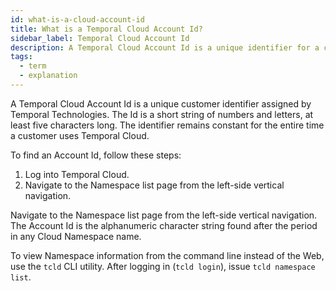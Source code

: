 ```yaml
---
id: what-is-a-cloud-account-id
title: What is a Temporal Cloud Account Id?
sidebar_label: Temporal Cloud Account Id
description: A Temporal Cloud Account Id is a unique identifier for a customer.
tags:
  - term
  - explanation
---
```


A Temporal Cloud Account Id is a unique customer identifier assigned by Temporal Technologies.
The Id is a short string of numbers and letters, at least five characters long.
The identifier remains constant for the entire time a customer uses Temporal Cloud.

To find an Account Id, follow these steps:

1. Log into Temporal Cloud.
2. Navigate to the Namespace list page from the left-side vertical navigation.

Navigate to the Namespace list page from the left-side vertical navigation.
The Account Id is the alphanumeric character string found after the period in any Cloud Namespace name.

To view Namespace information from the command line instead of the Web, use the `tcld` CLI utility.
After logging in (`tcld login`), issue `tcld namespace list`.
